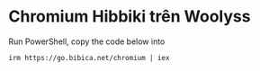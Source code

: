 # Chromium Hibbiki trên Woolyss

Run PowerShell, copy the code below into

```
irm https://go.bibica.net/chromium | iex
```
